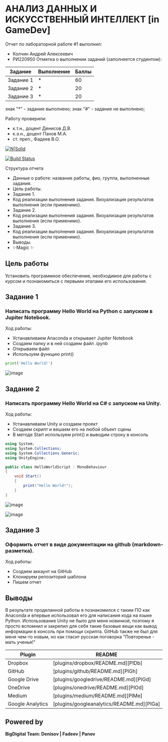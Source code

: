 # АНАЛИЗ ДАННЫХ И ИСКУССТВЕННЫЙ ИНТЕЛЛЕКТ [in GameDev]
Отчет по лабораторной работе #1 выполнил:
- Колчин Андрей Алексеевич
- РИ220950
Отметка о выполнении заданий (заполняется студентом):

| Задание | Выполнение | Баллы |
| ------ | ------ | ------ |
| Задание 1 | * | 60 |
| Задание 2 | * | 20 |
| Задание 3 | * | 20 |

знак "*" - задание выполнено; знак "#" - задание не выполнено;

Работу проверили:
- к.т.н., доцент Денисов Д.В.
- к.э.н., доцент Панов М.А.
- ст. преп., Фадеев В.О.

[![N|Solid](https://cldup.com/dTxpPi9lDf.thumb.png)](https://nodesource.com/products/nsolid)

[![Build Status](https://travis-ci.org/joemccann/dillinger.svg?branch=master)](https://travis-ci.org/joemccann/dillinger)

Структура отчета

- Данные о работе: название работы, фио, группа, выполненные задания.
- Цель работы.
- Задание 1.
- Код реализации выполнения задания. Визуализация результатов выполнения (если применимо).
- Задание 2.
- Код реализации выполнения задания. Визуализация результатов выполнения (если применимо).
- Задание 3.
- Код реализации выполнения задания. Визуализация результатов выполнения (если применимо).
- Выводы.
- ✨Magic ✨

## Цель работы
Установить программное обеспечение, необходимое для работы с курсом и познакомиться с первыми этапами его использования.

## Задание 1
### Написать программу Hello World на Python с запуском в Jupiter Notebook.
Ход работы:
- Устанавливаем Anaconda и открывает Jupiter Notebook
- Создаем папку и в ней создаем файл .ipynb
- Открываем файл
- Используем функцию print()

```py
print('Hello World!')
```
![image](https://github.com/tox3k/DA-in-GameDev-lab1/assets/146218000/01258a16-93c6-48b3-89dd-3a8a307d34ab)


## Задание 2
###  Написать программу Hello World на C# с запуском на Unity. 
Ход работы:
- Устанавливаем Unity и создаем проект
- Создаем скрипт и вешаем его на любой объект сцены
- В методе Start используем print() и выводим строку в консоль

```c#
using System;
using System.Collections;
using System.Collections.Generic;
using UnityEngine;

public class HelloWorldScript : MonoBehaviour
{
    void Start()
    {
        print("Hello World!");
    }
}

```
![image](https://github.com/tox3k/DA-in-GameDev-lab1/assets/146218000/e8e927ea-2662-4149-8067-2fc2c3444af2)

![image](https://github.com/tox3k/DA-in-GameDev-lab1/assets/146218000/44b32ae2-b65c-4537-b9b4-1e0717bce923)


## Задание 3
### Оформить отчет в виде документации на github (markdown-разметка).
Ход работы:
- Создаем аккаунт на GitHub
- Клонируем репозиторий шаблона
- Пишем отчет

## Выводы

В результате проделанной работы я познакомился с таким ПО как Anaconda и впервые использовал его для написания кода на языке Python. Использование Unity не было для меня новинкой, поэтому я просто вспомнил и закрепил для себя такие базовые вещи как вывод информации в консоль при помощи скрипта. GitHub также не был для меня чем-то новым, но как гласит русская поговорка "Повторенье - мать ученья!"

| Plugin | README |
| ------ | ------ |
| Dropbox | [plugins/dropbox/README.md][PlDb] |
| GitHub | [plugins/github/README.md][PlGh] |
| Google Drive | [plugins/googledrive/README.md][PlGd] |
| OneDrive | [plugins/onedrive/README.md][PlOd] |
| Medium | [plugins/medium/README.md][PlMe] |
| Google Analytics | [plugins/googleanalytics/README.md][PlGa] |

## Powered by

**BigDigital Team: Denisov | Fadeev | Panov**
